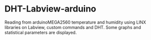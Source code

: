# DHT-Labview-arduino
Reading from arduinoMEGA2560 temperature and humidity using LINX libraries on Labview, custom commands and DHT. Some graphs and statistical parameters are displayed.
